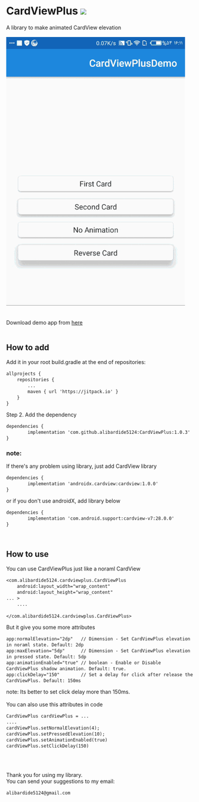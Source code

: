 # CardViewPlus [![](https://jitpack.io/v/AliBardide5124/CardViewPlus.svg)](https://jitpack.io/#AliBardide5124/CardViewPlus)
A library to make animated CardView elevation
<br/>
<br/>
    ![Demo](https://github.com/alibardide5124/CardViewPlus/blob/master/readme.files/ezgif.com-optimize.gif)
<br/>
<br/>
<br/>
Download demo app from [here](https://github.com/alibardide5124/CardViewPlus/blob/master/readme.files/app-debug.apk)
<br/>
<br/>

## How to add
Add it in your root build.gradle at the end of repositories:

	allprojects {
		repositories {
			...
			maven { url 'https://jitpack.io' }
		}
	}
Step 2. Add the dependency

	dependencies {
	        implementation 'com.github.alibardide5124:CardViewPlus:1.0.3'
	}
	
### note:
  If there's any problem using library, just add CardView library

	dependencies {
    		implementation 'androidx.cardview:cardview:1.0.0'
	}

  or if you don't use androidX, add library below
	
	dependencies {
    		implementation 'com.android.support:cardview-v7:28.0.0'
	}
	
<br/>

## How to use
You can use CardViewPlus just like a noraml CardView
	
	<com.alibardide5124.cardviewplus.CardViewPlus
        android:layout_width="wrap_content"
        android:layout_height="wrap_content"
	... >
		....
	
	</com.alibardide5124.cardviewplus.CardViewPlus>
	
But it give you some more attributes 

	app:normalElevation="2dp"   // Dimension - Set CardViewPlus elevation in noraml state. Default: 2dp
	app:maxElevation="5dp"      // Dimension - Set CardViewPlus elevation in pressed state. Default: 5dp
	app:animationEnabled="true" // boolean - Enable or Disable CardViewPlus shadow animation. Default: true.
	app:clickDelay="150"        // Set a delay for click after release the CardViewPlus. Default: 150ms

note: Its better to set click delay more than 150ms.
<br/>
<br/>
You can also use this attributes in code

	CardViewPlus cardViewPlus = ...
	....
	cardViewPlus.setNormalElevation(4);
	cardViewPlus.setPressedElevation(10);
	cardViewPlus.setAnimationEnabled(true)
	cardViewPlus.setClickDelay(150)
<br/>
<br/>

  Thank you for using my library.
  <br/>
  You can send your suggestions to my email: 
   
	alibardide5124@gmail.com 
  
